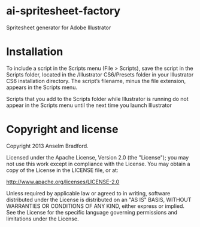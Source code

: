 ai-spritesheet-factory
======================

Spritesheet generator for Adobe Illustrator

Installation
======================

To include a script in the Scripts menu (File > Scripts), save the script in the Scripts folder, located in the 
/Illustrator CS6/Presets folder in your Illustrator CS6 installation directory. The script’s filename, 
minus the file extension, appears in the Scripts menu.

Scripts that you add to the Scripts folder while Illustrator is running do not appear in the Scripts menu until 
the next time you launch Illustrator


Copyright and license
======================

Copyright 2013 Anselm Bradford.

Licensed under the Apache License, Version 2.0 (the "License"); you may not use this work except in compliance with the License. You may obtain a copy of the License in the LICENSE file, or at:

http://www.apache.org/licenses/LICENSE-2.0

Unless required by applicable law or agreed to in writing, software distributed under the License is distributed on an "AS IS" BASIS, WITHOUT WARRANTIES OR CONDITIONS OF ANY KIND, either express or implied. See the License for the specific language governing permissions and limitations under the License.
